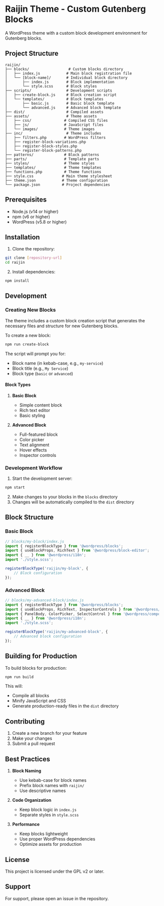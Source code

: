 # Raijin Theme - Custom Gutenberg Blocks

A WordPress theme with a custom block development environment for Gutenberg blocks.

## Project Structure

```
raijin/
├── blocks/                  # Custom blocks directory
│   ├── index.js            # Main block registration file
│   └── [block-name]/       # Individual block directory
│       ├── index.js        # Block implementation
│       └── style.scss      # Block styles
├── scripts/                # Development scripts
│   ├── create-block.js     # Block creation script
│   └── templates/          # Block templates
│       ├── basic.js        # Basic block template
│       └── advanced.js     # Advanced block template
├── dist/                   # Compiled assets
├── assets/                 # Theme assets
│   ├── css/               # Compiled CSS files
│   ├── js/                # JavaScript files
│   └── images/            # Theme images
├── inc/                    # Theme includes
│   ├── filters.php        # WordPress filters
│   ├── register-block-variations.php
│   ├── register-block-styles.php
│   └── register-block-patterns.php
├── patterns/              # Block patterns
├── parts/                 # Template parts
├── styles/                # Theme styles
├── templates/             # Theme templates
├── functions.php          # Theme functions
├── style.css             # Main theme stylesheet
├── theme.json            # Theme configuration
└── package.json          # Project dependencies
```

## Prerequisites

- Node.js (v14 or higher)
- npm (v6 or higher)
- WordPress (v5.8 or higher)

## Installation

1. Clone the repository:
```bash
git clone [repository-url]
cd raijin
```

2. Install dependencies:
```bash
npm install
```

## Development

### Creating New Blocks

The theme includes a custom block creation script that generates the necessary files and structure for new Gutenberg blocks.

To create a new block:

```bash
npm run create-block
```

The script will prompt you for:
- Block name (in kebab-case, e.g., `my-service`)
- Block title (e.g., `My Service`)
- Block type (`basic` or `advanced`)

#### Block Types

1. **Basic Block**
   - Simple content block
   - Rich text editor
   - Basic styling

2. **Advanced Block**
   - Full-featured block
   - Color picker
   - Text alignment
   - Hover effects
   - Inspector controls

### Development Workflow

1. Start the development server:
```bash
npm start
```

2. Make changes to your blocks in the `blocks` directory
3. Changes will be automatically compiled to the `dist` directory

## Block Structure

### Basic Block
```javascript
// blocks/my-block/index.js
import { registerBlockType } from '@wordpress/blocks';
import { useBlockProps, RichText } from '@wordpress/block-editor';
import { __ } from '@wordpress/i18n';
import './style.scss';

registerBlockType('raijin/my-block', {
    // Block configuration
});
```

### Advanced Block
```javascript
// blocks/my-advanced-block/index.js
import { registerBlockType } from '@wordpress/blocks';
import { useBlockProps, RichText, InspectorControls } from '@wordpress/block-editor';
import { PanelBody, ColorPicker, SelectControl } from '@wordpress/components';
import { __ } from '@wordpress/i18n';
import './style.scss';

registerBlockType('raijin/my-advanced-block', {
    // Advanced block configuration
});
```

## Building for Production

To build blocks for production:

```bash
npm run build
```

This will:
- Compile all blocks
- Minify JavaScript and CSS
- Generate production-ready files in the `dist` directory

## Contributing

1. Create a new branch for your feature
2. Make your changes
3. Submit a pull request

## Best Practices

1. **Block Naming**
   - Use kebab-case for block names
   - Prefix block names with `raijin/`
   - Use descriptive names

2. **Code Organization**
   - Keep block logic in `index.js`
   - Separate styles in `style.scss`

3. **Performance**
   - Keep blocks lightweight
   - Use proper WordPress dependencies
   - Optimize assets for production

## License

This project is licensed under the GPL v2 or later.

## Support

For support, please open an issue in the repository. 